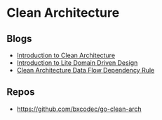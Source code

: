 # Clean Architecture

## Blogs

- [Introduction to Clean Architecture](https://threedots.tech/post/introducing-clean-architecture/)
- [Introduction to Lite Domain Driven Design](https://threedots.tech/post/ddd-lite-in-go-introduction)
- [Clean Architecture Data Flow Dependency Rule](https://proandroiddev.com/clean-architecture-data-flow-dependency-rule-615ffdd79e29)

## Repos

- https://github.com/bxcodec/go-clean-arch
